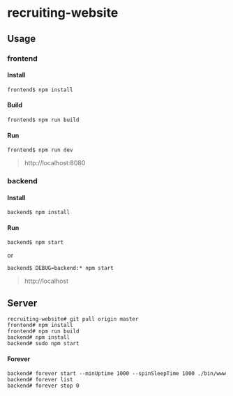 # recruiting-website

## Usage

### frontend

#### Install
```
frontend$ npm install
```

#### Build
```
frontend$ npm run build
```

#### Run
```
frontend$ npm run dev
```
> http://localhost:8080

### backend

#### Install
```
backend$ npm install
```

#### Run
```
backend$ npm start
```
or
```
backend$ DEBUG=backend:* npm start
```
> http://localhost

## Server

```
recruiting-website# git pull origin master
frontend# npm install
frontend# npm run build
backend# npm install
backend# sudo npm start
```

#### Forever

```
backend# forever start --minUptime 1000 --spinSleepTime 1000 ./bin/www
backend# forever list
backend# forever stop 0
```
